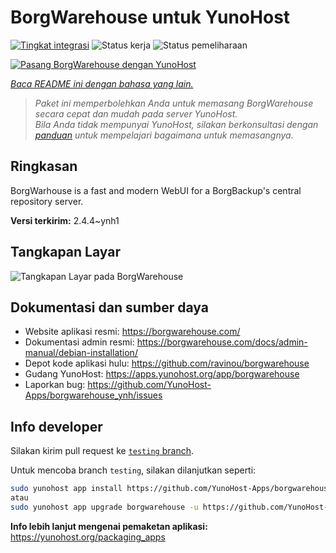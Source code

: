 <!--
N.B.: README ini dibuat secara otomatis oleh <https://github.com/YunoHost/apps/tree/master/tools/readme_generator>
Ini TIDAK boleh diedit dengan tangan.
-->

# BorgWarehouse untuk YunoHost

[![Tingkat integrasi](https://apps.yunohost.org/badge/integration/borgwarehouse)](https://ci-apps.yunohost.org/ci/apps/borgwarehouse/)
![Status kerja](https://apps.yunohost.org/badge/state/borgwarehouse)
![Status pemeliharaan](https://apps.yunohost.org/badge/maintained/borgwarehouse)

[![Pasang BorgWarehouse dengan YunoHost](https://install-app.yunohost.org/install-with-yunohost.svg)](https://install-app.yunohost.org/?app=borgwarehouse)

*[Baca README ini dengan bahasa yang lain.](./ALL_README.md)*

> *Paket ini memperbolehkan Anda untuk memasang BorgWarehouse secara cepat dan mudah pada server YunoHost.*  
> *Bila Anda tidak mempunyai YunoHost, silakan berkonsultasi dengan [panduan](https://yunohost.org/install) untuk mempelajari bagaimana untuk memasangnya.*

## Ringkasan

BorgWarhouse is a fast and modern WebUI for a BorgBackup's central repository server. 


**Versi terkirim:** 2.4.4~ynh1

## Tangkapan Layar

![Tangkapan Layar pada BorgWarehouse](./doc/screenshots/screenshot.png)

## Dokumentasi dan sumber daya

- Website aplikasi resmi: <https://borgwarehouse.com/>
- Dokumentasi admin resmi: <https://borgwarehouse.com/docs/admin-manual/debian-installation/>
- Depot kode aplikasi hulu: <https://github.com/ravinou/borgwarehouse>
- Gudang YunoHost: <https://apps.yunohost.org/app/borgwarehouse>
- Laporkan bug: <https://github.com/YunoHost-Apps/borgwarehouse_ynh/issues>

## Info developer

Silakan kirim pull request ke [`testing` branch](https://github.com/YunoHost-Apps/borgwarehouse_ynh/tree/testing).

Untuk mencoba branch `testing`, silakan dilanjutkan seperti:

```bash
sudo yunohost app install https://github.com/YunoHost-Apps/borgwarehouse_ynh/tree/testing --debug
atau
sudo yunohost app upgrade borgwarehouse -u https://github.com/YunoHost-Apps/borgwarehouse_ynh/tree/testing --debug
```

**Info lebih lanjut mengenai pemaketan aplikasi:** <https://yunohost.org/packaging_apps>
